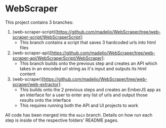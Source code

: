 # WebScraper

This project contains 3 branches: 
1. (web-scraper-script)[https://github.com/madelio/WebScraper/tree/web-scraper-script/WebScraperScript]:
	- This branch contains a script that saves 3 hardcoded urls into html files
2. (web-scraper-api)[https://github.com/madelio/WebScraper/tree/web-scraper-api/WebScraperScript/WebScraper]:
	- This branch builds onto the previous step and creates an API which takes in an encoded url string as it's input and outputs its html content
3. (web-scraper)[https://github.com/madelio/WebScraper/tree/web-scraper/web-extractor]:
	 - This builds onto the 2 previous steps and creates an EmberJS app as an interface for a user to enter any list of urls and output those results onto the interface
	 - This requires running both the API and UI projects to work 

All code has been merged into the `main` branch. Details on how run each step is inside of the respective folders' README pages.
